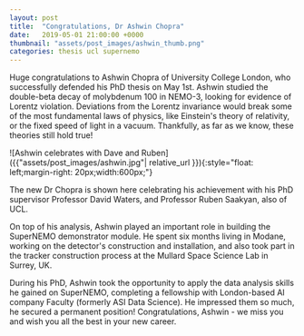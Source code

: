 ```yaml
---
layout: post
title:  "Congratulations, Dr Ashwin Chopra"
date:   2019-05-01 21:00:00 +0000
thumbnail: "assets/post_images/ashwin_thumb.png"
categories: thesis ucl supernemo
---
```


Huge congratulations to Ashwin Chopra of University College London, who successfully defended his PhD thesis on May 1st. Ashwin studied the double-beta decay of molybdenum 100 in NEMO-3, looking for evidence of Lorentz violation. Deviations from the Lorentz invariance would break some of the most fundamental laws of physics, like Einstein's theory of relativity, or the fixed speed of light in a vacuum. Thankfully, as far as we know, these theories still hold true!

![Ashwin celebrates with Dave and Ruben]({{"assets/post_images/ashwin.jpg"| relative_url }}){:style="float: left;margin-right: 20px;width:600px;"}

The new Dr Chopra is shown here celebrating his achievement with his PhD supervisor Professor David Waters, and Professor Ruben Saakyan, also of UCL.

On top of his analysis, Ashwin played an important role in building the SuperNEMO demonstrator module. He spent six months living in Modane, working on the detector's construction and installation, and also took part in the tracker construction process at the Mullard Space Science Lab in Surrey, UK. 

During his PhD, Ashwin took the opportunity to apply the data analysis skills he gained on SuperNEMO, completing a  fellowship with London-based AI company Faculty (formerly ASI Data Science). He impressed them so much, he secured a permanent position! Congratulations, Ashwin - we miss you and wish you all the best in your new career.





